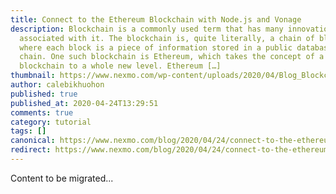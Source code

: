```yaml
---
title: Connect to the Ethereum Blockchain with Node.js and Vonage
description: Blockchain is a commonly used term that has many innovations
  associated with it. The blockchain is, quite literally, a chain of blocks,
  where each block is a piece of information stored in a public database, the
  chain. One such blockchain is Ethereum, which takes the concept of a
  blockchain to a whole new level. Ethereum […]
thumbnail: https://www.nexmo.com/wp-content/uploads/2020/04/Blog_Blockchain-Event_1200x600.png
author: calebikhuohon
published: true
published_at: 2020-04-24T13:29:51
comments: true
category: tutorial
tags: []
canonical: https://www.nexmo.com/blog/2020/04/24/connect-to-the-ethereum-blockchain-with-node-js-and-vonage-dr
redirect: https://www.nexmo.com/blog/2020/04/24/connect-to-the-ethereum-blockchain-with-node-js-and-vonage-dr
---
```

Content to be migrated...
